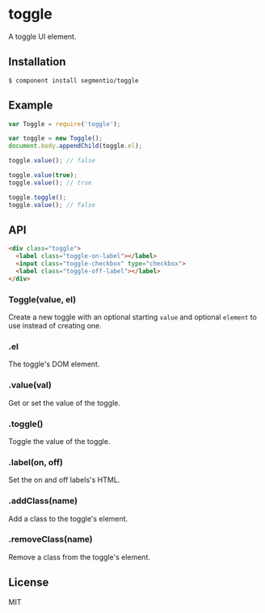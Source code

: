 
# toggle

  A toggle UI element.

## Installation

    $ component install segmentio/toggle

## Example
    
```js
var Toggle = require('toggle');

var toggle = new Toggle();
document.body.appendChild(toggle.el);

toggle.value(); // false

toggle.value(true);
toggle.value(); // true

toggle.toggle();
toggle.value(); // false
```

## API

```html
<div class="toggle">
  <label class="toggle-on-label"></label>
  <input class="toggle-checkbox" type="checkbox">
  <label class="toggle-off-label"></label>
</div>
```

### Toggle(value, el)
  Create a new toggle with an optional starting `value` and optional `element` to use instead of creating one.

### .el
  The toggle's DOM element.

### .value(val)
  Get or set the value of the toggle.

### .toggle()
  Toggle the value of the toggle.

### .label(on, off)
  Set the on and off labels's HTML.

### .addClass(name)
  Add a class to the toggle's element.

### .removeClass(name)
  Remove a class from the toggle's element.

## License

  MIT
